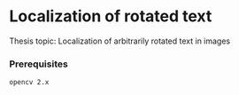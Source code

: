 # Localization of rotated text
Thesis topic: Localization of arbitrarily rotated text in images


### Prerequisites

``
opencv 2.x
``
